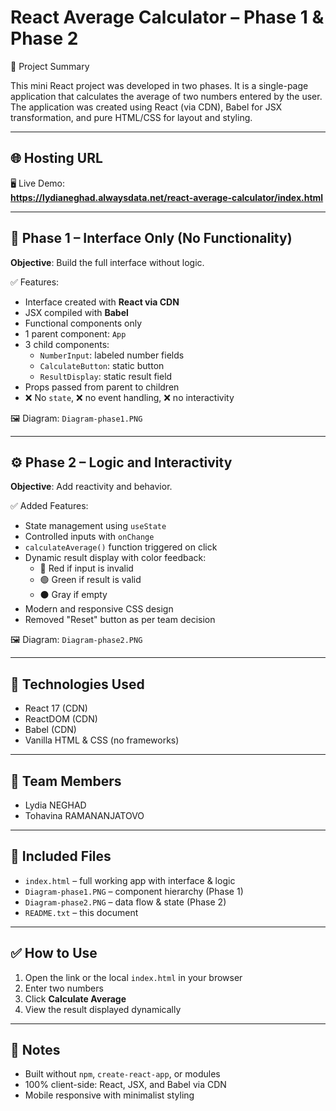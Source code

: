 # React Average Calculator – Phase 1 & Phase 2

📌 Project Summary

This mini React project was developed in two phases. It is a single-page application that calculates the average of two numbers entered by the user. The application was created using React (via CDN), Babel for JSX transformation, and pure HTML/CSS for layout and styling.

---

## 🌐 Hosting URL

🖥️ Live Demo:  
**https://lydianeghad.alwaysdata.net/react-average-calculator/index.html**

---


## 🧩 Phase 1 – Interface Only (No Functionality)

**Objective**: Build the full interface without logic.

✅ Features:

- Interface created with **React via CDN**
- JSX compiled with **Babel**
- Functional components only
- 1 parent component: `App`
- 3 child components:
  - `NumberInput`: labeled number fields
  - `CalculateButton`: static button
  - `ResultDisplay`: static result field
- Props passed from parent to children
- ❌ No `state`, ❌ no event handling, ❌ no interactivity

🖼️ Diagram: `Diagram-phase1.PNG`

---

## ⚙️ Phase 2 – Logic and Interactivity

**Objective**: Add reactivity and behavior.

✅ Added Features:

- State management using `useState`
- Controlled inputs with `onChange`
- `calculateAverage()` function triggered on click
- Dynamic result display with color feedback:
  - 🔴 Red if input is invalid
  - 🟢 Green if result is valid
  - ⚫ Gray if empty
- Modern and responsive CSS design
- Removed "Reset" button as per team decision

🖼️ Diagram: `Diagram-phase2.PNG`

---

## 🧪 Technologies Used

- React 17 (CDN)
- ReactDOM (CDN)
- Babel (CDN)
- Vanilla HTML & CSS (no frameworks)

---

## 👥 Team Members

- Lydia NEGHAD  
- Tohavina RAMANANJATOVO

---

## 📎 Included Files

- `index.html` – full working app with interface & logic  
- `Diagram-phase1.PNG` – component hierarchy (Phase 1)  
- `Diagram-phase2.PNG` – data flow & state (Phase 2)  
- `README.txt` – this document

---


## ✅ How to Use

1. Open the link or the local `index.html` in your browser  
2. Enter two numbers  
3. Click **Calculate Average**  
4. View the result displayed dynamically

---

## 🚧 Notes

- Built without `npm`, `create-react-app`, or modules  
- 100% client-side: React, JSX, and Babel via CDN  
- Mobile responsive with minimalist styling
